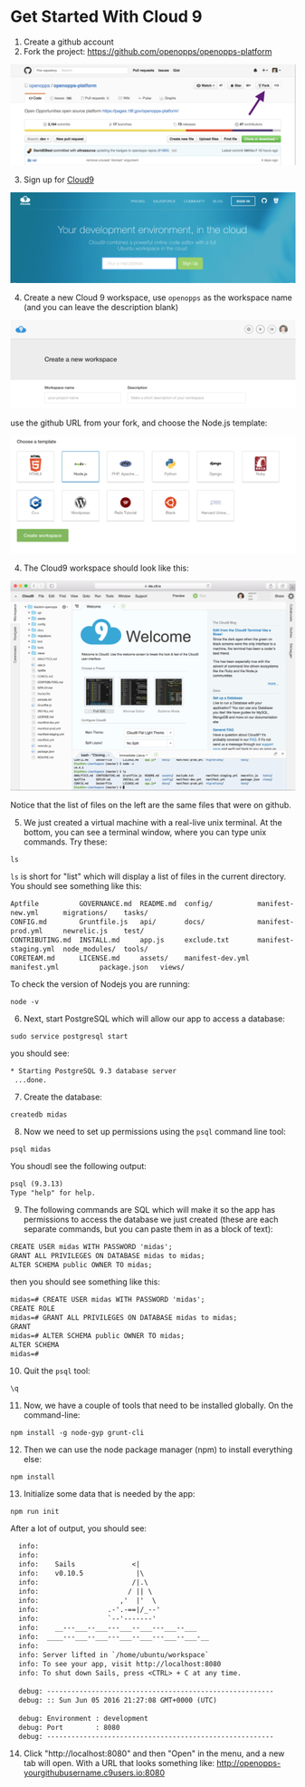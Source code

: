 Get Started With Cloud 9
========================

1. Create a github account
2. Fork the project: https://github.com/openopps/openopps-platform

  ![Fork button in upper right](img/fork.png)

3. Sign up for [Cloud9](https://c9.io)

  !["Your development environment, in the cloud" with signup field and button](img/c9-sign-up.png)

4. Create a new Cloud 9 workspace, use `openopps` as the workspace name (and you can leave the description blank)

  ![screenshot: create a new workspace with text fields for Workspace Name and Description](img/c9-new-workspace.png)

  use the github URL from your fork, and choose the Node.js template:

  ![Choose a template offers many options, the second is Node.js](img/c9-nodejs-workspace.png)

4. The Cloud9 workspace should look like this:

  ![menus across the top, list of files on the left and big welcome screen](img/c9-workspace.png)

  Notice that the list of files on the left are the same files that were on github.  

5. We just created a virtual machine with a real-live unix terminal. At the bottom, you can see a terminal window, where you can type unix commands. Try these:

  ```
  ls
  ```
  `ls` is short for "list" which will display a list of files in the current directory. You should see something like this:

  ```
  Aptfile          GOVERNANCE.md  README.md  config/           manifest-new.yml      migrations/    tasks/
  CONFIG.md        Gruntfile.js   api/       docs/             manifest-prod.yml     newrelic.js    test/
  CONTRIBUTING.md  INSTALL.md     app.js     exclude.txt       manifest-staging.yml  node_modules/  tools/
  CORETEAM.md      LICENSE.md     assets/    manifest-dev.yml  manifest.yml          package.json   views/
  ```

  To check the version of Nodejs you are running:

  ```
  node -v
  ```
6. Next, start PostgreSQL which will allow our app to access a database:

  ```
  sudo service postgresql start
  ```

  you should see:

  ```
  * Starting PostgreSQL 9.3 database server
   ...done.
  ```

7. Create the database:

  ```
  createdb midas
  ```

8. Now we need to set up permissions using the `psql` command line tool:

  ```
  psql midas
  ```

  You shoudl see the following output:
  ```
  psql (9.3.13)
  Type "help" for help.
  ```

9. The following commands are SQL which will make it so the app has permissions to access the database we just created (these are each separate commands, but you can paste them in as a block of text):

  ```
  CREATE USER midas WITH PASSWORD 'midas';
  GRANT ALL PRIVILEGES ON DATABASE midas to midas;
  ALTER SCHEMA public OWNER TO midas;
  ```

  then you should see something like this:
  ```
  midas=# CREATE USER midas WITH PASSWORD 'midas';
  CREATE ROLE
  midas=# GRANT ALL PRIVILEGES ON DATABASE midas to midas;
  GRANT
  midas=# ALTER SCHEMA public OWNER TO midas;
  ALTER SCHEMA
  midas=#
  ```

10. Quit the `psql` tool:
```
\q
```

11. Now, we have a couple of tools that need to be installed globally.  On the command-line:

  ```
  npm install -g node-gyp grunt-cli
  ```

12. Then we can use the node package manager (npm) to install everything else:

  ```
  npm install
  ```

13. Initialize some data that is needed by the app:

  ```
  npm run init
  ```

  After a lot of output, you should see:

```
  info:
  info:
  info:    Sails              <|
  info:    v0.10.5             |\
  info:                       /|.\
  info:                      / || \
  info:                    ,'  |'  \
  info:                 .-'.-==|/_--'
  info:                 `--'-------'
  info:    __---___--___---___--___---___--___
  info:  ____---___--___---___--___---___--___-__
  info:
  info: Server lifted in `/home/ubuntu/workspace`
  info: To see your app, visit http://localhost:8080
  info: To shut down Sails, press <CTRL> + C at any time.

  debug: --------------------------------------------------------
  debug: :: Sun Jun 05 2016 21:27:08 GMT+0000 (UTC)

  debug: Environment : development
  debug: Port        : 8080
  debug: --------------------------------------------------------
  ```

14. Click "http://localhost:8080" and then "Open" in the menu, and a new tab will open. With a URL that looks something like: http://openopps-yourgithubusername.c9users.io:8080
